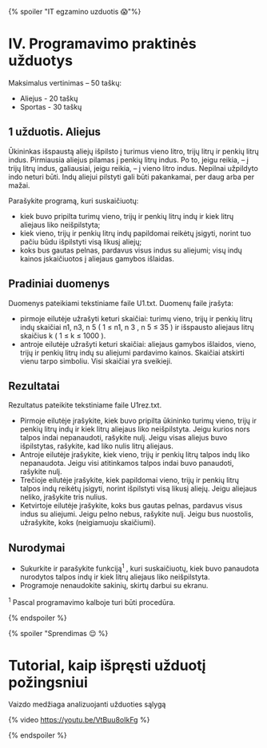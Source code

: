 {% spoiler "IT egzamino uzduotis :scream:"%}

# IV. Programavimo praktinės užduotys

Maksimalus vertinimas – 50 taškų:
* Aliejus - 20 taškų
* Sportas - 30 taškų

## 1 užduotis. Aliejus 

Ūkininkas išspaustą aliejų išpilsto į turimus vieno litro, trijų litrų ir penkių litrų indus. Pirmiausia
aliejus pilamas į penkių litrų indus. Po to, jeigu reikia, – į trijų litrų indus, galiausiai, jeigu reikia, – į
vieno litro indus. Nepilnai užpildyto indo neturi būti. Indų aliejui pilstyti gali būti pakankamai, per daug
arba per mažai.


Parašykite programą, kuri suskaičiuotų:
  * kiek buvo pripilta turimų vieno, trijų ir penkių litrų indų ir kiek litrų aliejaus liko neišpilstyta;
  * kiek vieno, trijų ir penkių litrų indų papildomai reikėtų įsigyti, norint tuo pačiu būdu išpilstyti visą
likusį aliejų;
  * koks bus gautas pelnas, pardavus visus indus su aliejumi; visų indų kainos įskaičiuotos į aliejaus
gamybos išlaidas.

## Pradiniai duomenys

Duomenys pateikiami tekstiniame faile U1.txt.
Duomenų faile įrašyta:
* pirmoje eilutėje užrašyti keturi skaičiai: turimų vieno, trijų ir penkių litrų indų skaičiai
n1, n3, n 5 ( 1 ≤ n1, n 3 , n 5 ≤ 35 ) ir išspausto aliejaus litrų skaičius
k ( 1 ≤ k ≤ 1000 ).
* antroje eilutėje užrašyti keturi skaičiai: aliejaus gamybos išlaidos, vieno, trijų ir penkių litrų indų
su aliejumi pardavimo kainos.
Skaičiai atskirti vienu tarpo simboliu. Visi skaičiai yra sveikieji.

## Rezultatai

Rezultatus pateikite tekstiniame faile U1rez.txt.
* Pirmoje eilutėje įrašykite, kiek buvo pripilta ūkininko turimų vieno, trijų ir penkių litrų indų ir
kiek litrų aliejaus liko neišpilstyta. Jeigu kurios nors talpos indai nepanaudoti, rašykite nulį. Jeigu
visas aliejus buvo išpilstytas, rašykite, kad liko nulis litrų aliejaus.
* Antroje eilutėje įrašykite, kiek vieno, trijų ir penkių litrų talpos indų liko nepanaudota. Jeigu visi
atitinkamos talpos indai buvo panaudoti, rašykite nulį.
* Trečioje eilutėje įrašykite, kiek papildomai vieno, trijų ir penkių litrų talpos indų reikėtų įsigyti,
norint išpilstyti visą likusį aliejų. Jeigu aliejaus neliko, įrašykite tris nulius.
* Ketvirtoje eilutėje įrašykite, koks bus gautas pelnas, pardavus visus indus su aliejumi. Jeigu pelno
nebus, rašykite nulį. Jeigu bus nuostolis, užrašykite, koks (neigiamuoju skaičiumi).

## Nurodymai

* Sukurkite ir parašykite funkciją<sup>1</sup> , kuri suskaičiuotų, kiek buvo panaudota nurodytos talpos indų ir
kiek litrų aliejaus liko neišpilstyta.
* Programoje nenaudokite sakinių, skirtų darbui su ekranu.

<sup>1</sup> Pascal programavimo kalboje turi būti procedūra.

{% endspoiler %}

{% spoiler "Sprendimas :relieved: %}

# Tutorial, kaip išpręsti užduotį požingsniui

Vaizdo medžiaga analizuojanti užduoties sąlygą

{% video https://youtu.be/VtBuu8oIkFg %}

{% endspoiler %}

